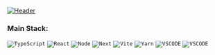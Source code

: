 [![Header](https://github.com/xyo-dev/xyo-dev/blob/master/header.png)]()

### Main Stack:

<code>![TypeScript](https://img.shields.io/badge/-TypeScript-20232A?style=for-the-badge&logo=TypeScript&logoColor)</code>
<code>![React](https://img.shields.io/badge/-REACT-20232A?style=for-the-badge&logo=React&logoColor=blue)</code>
<code>![Node](https://img.shields.io/badge/-Node.js-20232A?style=for-the-badge&logo=Node.js&logoColor)</code>
<code>![Next](https://img.shields.io/badge/-Next.js-20232A?style=for-the-badge&logo=Next.js&logoColor)</code>
<code>![Vite](https://img.shields.io/badge/-Vite-20232A?style=for-the-badge&logo=Vite&logoColor)</code>
<code>![Yarn](https://img.shields.io/badge/-Yarn-20232A?style=for-the-badge&logo=Yarn&logoColor)</code>
<code>![VSCODE](https://img.shields.io/badge/-VSCODE-20232A?style=for-the-badge&logo=VisualStudio&logoColor)</code>
<code>![VSCODE](https://img.shields.io/badge/-other_tools-20232A?style=for-the-badge)</code>
